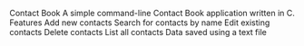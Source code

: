 Contact Book
A simple command-line Contact Book application written in C.
Features
Add new contacts
Search for contacts by name
Edit existing contacts
Delete contacts
List all contacts
Data saved using a text file
